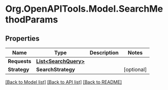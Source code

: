 # Org.OpenAPITools.Model.SearchMethodParams

## Properties

Name | Type | Description | Notes
------------ | ------------- | ------------- | -------------
**Requests** | [**List&lt;SearchQuery&gt;**](SearchQuery.md) |  | 
**Strategy** | **SearchStrategy** |  | [optional] 

[[Back to Model list]](../README.md#documentation-for-models) [[Back to API list]](../README.md#documentation-for-api-endpoints) [[Back to README]](../README.md)

